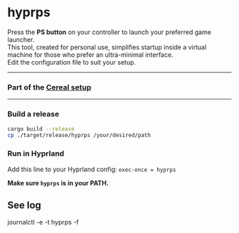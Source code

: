 # hyprps

Press the **PS button** on your controller to launch your preferred game launcher.  
This tool, created for personal use, simplifies startup inside a virtual machine for those who prefer an ultra-minimal interface.  
Edit the configuration file to suit your setup.

---

### Part of the [Cereal setup](https://github.com/dekrammckraken/cereal)

---

### Build a release

```sh
cargo build --release
cp ./target/release/hyprps /your/desired/path
```

### Run in Hyprland
Add this line to your Hyprland config: `exec-once = hyprps`

**Make sure `hyprps` is in your PATH.**

## See log
journalctl -e -t hyprps -f
